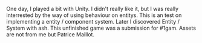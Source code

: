 One day, I played a bit with Unity.
I didn't really like it, but I was really interrested by the way of using behaviour on entitys.
This is an test on implementing a entity / component system.
Later I discovered Entity / System with ash.
This unfinished game was a submission for #1gam.
Assets are not from me but Patrice Maillot.

